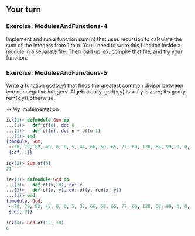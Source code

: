 ## Your turn

### Exercise: ModulesAndFunctions-4
Implement and run a function sum(n) that uses recursion to calculate the
sum of the integers from 1 to n. You’ll need to write this function inside
a module in a separate file. Then load up iex, compile that file, and try
your function.

### Exercise: ModulesAndFunctions-5
Write a function gcd(x,y) that finds the greatest common divisor between
two nonnegative integers. Algebraically, gcd(x,y) is x if y is zero; it’s gcd(y,
rem(x,y)) otherwise.

=> My implementation
```elixir
iex(1)> defmodule Sum do
...(1)>   def of(0), do: 0
...(1)>   def of(n), do: n + of(n-1)
...(1)> end
{:module, Sum,
 <<70, 79, 82, 49, 0, 0, 5, 44, 66, 69, 65, 77, 69, 120, 68, 99, 0, 0, 0, 143, 131, 104, 2, 100, 0, 14, 101, 108, 105, 120, 105, 114, 95, 100, 111, 99, 115, 95, 118, 49, 108, 0, 0, 0, 4, 104, 2, ...>>,
 {:of, 1}}
 
iex(2)> Sum.of(6)
21

iex(3)> defmodule Gcd do
...(3)>   def of(x, 0), do: x
...(3)>   def of(x, y), do: of(y, rem(x, y))
...(3)> end
{:module, Gcd,
 <<70, 79, 82, 49, 0, 0, 5, 32, 66, 69, 65, 77, 69, 120, 68, 99, 0, 0, 0, 156, 131, 104, 2, 100, 0, 14, 101, 108, 105, 120, 105, 114, 95, 100, 111, 99, 115, 95, 118, 49, 108, 0, 0, 0, 4, 104, 2, ...>>,
 {:of, 2}}
 
iex(4)> Gcd.of(12, 18)
6
```

